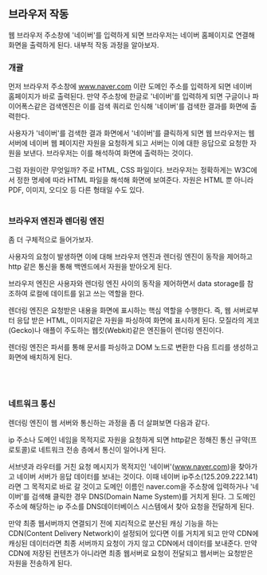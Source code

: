 ## 브라우저 작동

웹 브라우저 주소창에 '네이버'를 입력하게 되면 브라우저는 네이버 홈페이지로 연결해 화면을 출력하게 된다. 내부적 작동 과정을 알아보자.

### 개괄

먼저 브라우저 주소창에 www.naver.com 이란 도메인 주소를 입력하게 되면 네이버 홈페이지가 바로 출력된다. 만약 주소창에 한글로 '네이버'를 입력하게 되면 구글이나 파이어폭스같은 검색엔진은 이를 검색 쿼리로 인식해 '네이버'를 검색한 결과를 화면에 출력한다.  

사용자가 '네이버'를 검색한 결과 화면에서 '네이버'를 클릭하게 되면 웹 브라우저는 웹 서버에 네이버 웹 페이지란 자원을 요청하게 되고 서버는 이에 대한 응답으로 요청한 자원을 보낸다. 브라우저는 이를 해석하여 화면에 출력하는 것이다.

그럼 자원이란 무엇일까? 주로 HTML, CSS 파일이다. 브라우저는 정확하게는 W3C에서 정한 명세에 따라 HTML 파일을 해석해 화면에 보여준다. 자원은 HTML 뿐 아니라 PDF, 이미지, 오디오 등 다른 형태일 수도 있다. 
<br>
<br>
### 브라우저 엔진과 렌더링 엔진
좀 더 구체적으로 들어가보자. 

사용자의 요청이 발생하면 이에 대해 브라우저 엔진과 렌더링 엔진이 동작을 제어하고 http 같은 통신을 통해 백엔드에서 자원을 받아오게 된다.

브라우저 엔진은 사용자와 렌더링 엔진 사이의 동작을 제어하면서 data storage를 참조하여 로컬에 데이트를 읽고 쓰는 역할을 한다.

렌더링 엔진은 요청받은 내용을 화면에 표시하는 핵심 역할을 수행한다. 즉, 웹 서버로부터 응답 받은 HTML, 이미지같은 자원을 파싱하여 화면에 표시하게 된다. 모질라의 게코(Gecko)나 애플이 주도하는 웹킷(Webkit)같은 엔진들이 렌더링 엔진이다. 

렌더링 엔진은 파서를 통해 문서를 파싱하고 DOM 노드로 변환한 다음 트리를 생성하고 화면에 배치하게 된다. 

<br>
<br> 

### 네트워크 통신 

렌더링 엔진이 웹 서버와 통신하는 과정을 좀 더 살펴보면 다음과 같다. 

ip 주소나 도메인 네임을 목적지로 자원을 요청하게 되면 http같은 정해진 통신 규약(프로토콜)로 네트워크 전송 층에서 통신이 일어나게 된다. 

서브넷과 라우터를 거친 요청 메시지가 목적지인 '네이버'(www.naver.com)을 찾아가고 네이버 서버가 응답 데이터를 보내는 것이다. 이때 네이버 ip주소(125.209.222.141)라면 그 목적지로 바로 갈 것이고 도메인 이름인 naver.com을 주소창에 입력하거나 '네이버'를 검색해 클릭한 경우 DNS(Domain Name System)를 거치게 된다. 그 도메인 주소에 해당하는 ip 주소를 DNS데이터베이스 시스템에서 찾아 요청을 전달하게 된다.

만약 최종 웹서버까지 연결되기 전에 지리적으로 분산된 캐싱 기능을 하는 CDN(Content Delivery Network)이 설정되어 있다면 이를 거치게 되고 만약 CDN에 캐싱된 데이터라면 최종 서버까지 요청이 가지 않고 CDN에서 데이터를 보내준다. 만약 CDN에 저장된 컨텐츠가 아니라면 최종 웹서버로 요청이 전달되고 웹서버는 요청받은 자원을 전송하게 된다. 

